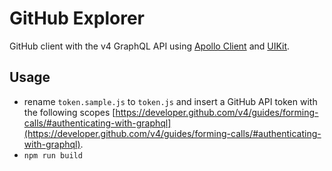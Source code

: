 # GitHub Explorer

GitHub client with the v4 GraphQL API using [Apollo Client](https://www.apollographql.com/client/) and [UIKit](https://getuikit.com).

## Usage

* rename `token.sample.js` to `token.js` and insert a GitHub API token with the following scopes [https://developer.github.com/v4/guides/forming-calls/#authenticating-with-graphql](https://developer.github.com/v4/guides/forming-calls/#authenticating-with-graphql).
* `npm run build`
